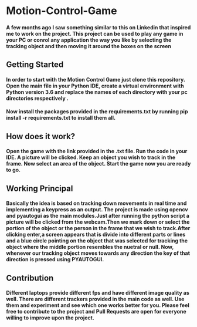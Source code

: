 # Motion-Control-Game

#### A few months ago I saw something similar to this on Linkedin that inspired me to work on the project. This project can be used to play any game in your PC or conrol any application the way you like by selecting the tracking object and then moving it around the boxes on the screen

## Getting Started

#### In order to start with the Motion Control Game just clone this repository. Open the main file in your Python IDE, create a virtual environment with Python version 3.6 and replace the names of each directory with your pc directories respectively .

#### Now install the packages provided in the requirements.txt by running pip install -r requirements.txt to install them all.

## How does it work?

#### Open the game with the link provided in the .txt file. Run the code in your IDE. A picture will be clicked. Keep an object you wish to track in the frame. Now select an area of the object. Start the game now you are ready to go.  

## Working Principal

#### Basically the idea is based on tracking down movements in real time and implementing a keypress as an output. The project is made using opencv and pyautogui as the main modules.Just after running the python script a picture will be clicked from the webcam.Then we mark down or select the portion of the object or the person in the frame that we wish to track.After clicking enter,a screen appears that is divide into different parts or lines and a blue circle pointing on the object that was selected for tracking the object where the middle portion resembles the nuetral or null. Now, whenever our tracking object moves towards any direction  the key of that direction is pressed using PYAUTOGUI.

## Contribution

#### Different laptops provide different fps and have different image quality as well. There are different trackers provided in the main code as well. Use them and experiment and see which one works better for you. Please feel free to contribute to the project and Pull Requests are open for everyone willing to improve upon the project.
